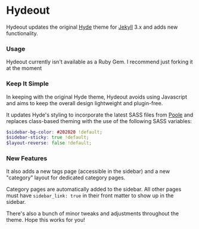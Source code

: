 # Hydeout

Hydeout updates the original [Hyde](https://github.com/poole/hyde)
theme for [Jekyll](http://jekyllrb.com) 3.x and adds new functionality.

### Usage

Hydeout currently isn't available as a Ruby Gem. I recommend just forking
it at the moment

### Keep It Simple

In keeping with the original Hyde theme, Hydeout avoids using
Javascript and aims to keep the overall design lightweight and plugin-free.

It updates Hyde's styling to incorporate the latest SASS files from
[Poole](https://getpoole.com) and replaces class-based theming with the use
of the following SASS variables:

```scss
$sidebar-bg-color: #202020 !default;
$sidebar-sticky: true !default;
$layout-reverse: false !default;
```

### New Features

It also adds a new tags page (accessible in the sidebar) and a new
"category" layout for dedicated category pages.

Category pages are automatically added to the sidebar. All other pages
must have `sidebar_link: true` in their front matter to show up in
the sidebar.

There's also a bunch of minor tweaks and adjustments throughout the
theme. Hope this works for you!

